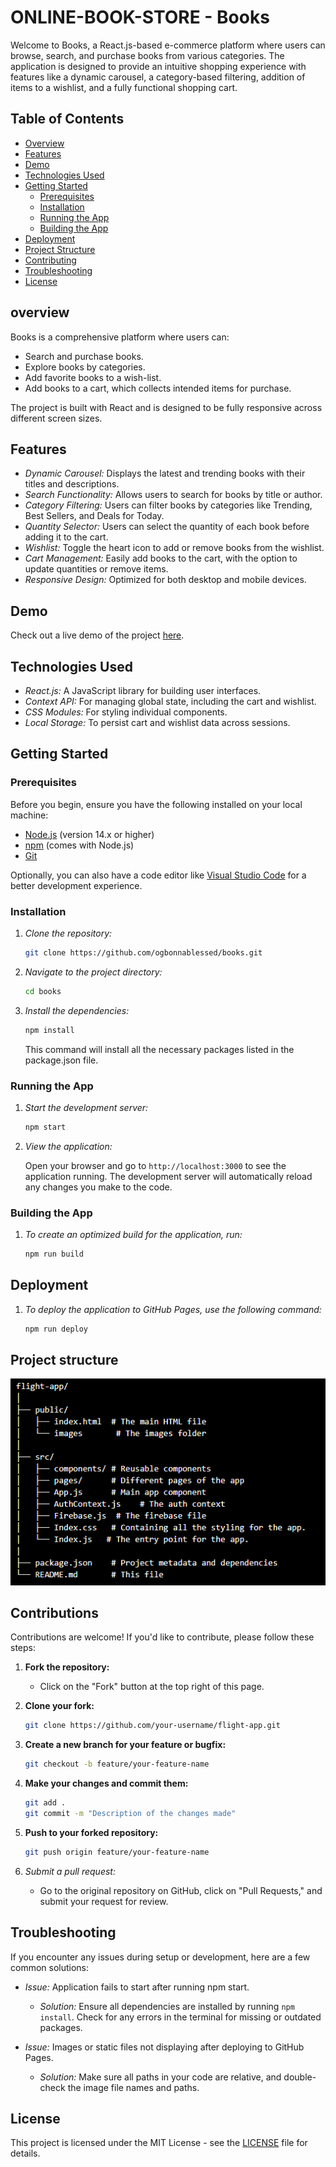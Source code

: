 # ONLINE-BOOK-STORE - Books

Welcome to Books, a React.js-based e-commerce platform where users can browse, search, and purchase books from various categories. The application is designed to provide an intuitive shopping experience with features like a dynamic carousel, a category-based filtering, addition of items to a wishlist, and a fully functional shopping cart.

## Table of Contents

- [Overview](#overview)
- [Features](#features)
- [Demo](#demo)
- [Technologies Used](#technologies-used)
- [Getting Started](#getting-started)
  - [Prerequisites](#prerequisites)
  - [Installation](#installation)
  - [Running the App](#running-the-app)
  - [Building the App](#building-the-app)
- [Deployment](#deployment)
- [Project Structure](#project-structure)
- [Contributing](#contributing)
- [Troubleshooting](#troubleshooting)
- [License](#license)

## overview

Books is a comprehensive platform where users can:

- Search and purchase books.
- Explore books by categories.
- Add favorite books to a wish-list.
- Add books to a cart, which collects intended items for purchase.

The project is built with React and is designed to be fully responsive across different screen sizes.

## Features

- *Dynamic Carousel:* Displays the latest and trending books with their titles and descriptions.
- *Search Functionality:* Allows users to search for books by title or author.
- *Category Filtering:* Users can filter books by categories like Trending, Best Sellers, and Deals for Today.
- *Quantity Selector:* Users can select the quantity of each book before adding it to the cart.
- *Wishlist:* Toggle the heart icon to add or remove books from the wishlist.
- *Cart Management:* Easily add books to the cart, with the option to update quantities or remove items.
- *Responsive Design:* Optimized for both desktop and mobile devices.

## Demo

Check out a live demo of the project [here](https://ogbonnablessed.github.io/books/).

## Technologies Used

- *React.js:* A JavaScript library for building user interfaces.
- *Context API:* For managing global state, including the cart and wishlist.
- *CSS Modules:* For styling individual components.
- *Local Storage:* To persist cart and wishlist data across sessions.

## Getting Started

### Prerequisites

Before you begin, ensure you have the following installed on your local machine:

- [Node.js](https://nodejs.org/) (version 14.x or higher)
- [npm](https://www.npmjs.com/) (comes with Node.js)
- [Git](https://git-scm.com/)

Optionally, you can also have a code editor like [Visual Studio Code](https://code.visualstudio.com/) for a better development experience.

### Installation

1. *Clone the repository:*

   ```bash
   git clone https://github.com/ogbonnablessed/books.git
   ```
   

2. *Navigate to the project directory:*

   ```bash
   cd books
   ```
   

3. *Install the dependencies:*

   ```bash
   npm install
   ```
   

   This command will install all the necessary packages listed in the package.json file.

### Running the App

1. *Start the development server:*

   ```bash
   npm start
   ```
   

2. *View the application:*

   Open your browser and go to `http://localhost:3000` to see the application running. The development server will automatically reload any changes you make to the code.

### Building the App

1. *To create an optimized build for the application, run:*

   ```bash
   npm run build
   ```

## Deployment

1. *To deploy the application to GitHub Pages, use the following command:*

   ```bash
   npm run deploy
   ```

## Project structure

![Here's an overview of the project structure.](images/Readme/view1.png)


## Contributions

Contributions are welcome! If you'd like to contribute, please follow these steps:

1. **Fork the repository:**
   - Click on the "Fork" button at the top right of this page.

2. **Clone your fork:**

    ```bash
    git clone https://github.com/your-username/flight-app.git
    ```
   

3. **Create a new branch for your feature or bugfix:**

    ```bash
    git checkout -b feature/your-feature-name
    ```
    

4. **Make your changes and commit them:**

    ```bash
    git add .
    git commit -m "Description of the changes made"
    ```
   

5. **Push to your forked repository:**

    ```bash
    git push origin feature/your-feature-name
    ```

6. *Submit a pull request:*
   - Go to the original repository on GitHub, click on "Pull Requests," and submit your request for review.

## Troubleshooting

If you encounter any issues during setup or development, here are a few common solutions:

- *Issue:* Application fails to start after running npm start.
  - *Solution:* Ensure all dependencies are installed by running `npm install`. Check for any errors in the terminal for missing or outdated packages.

- *Issue:* Images or static files not displaying after deploying to GitHub Pages.
  - *Solution:* Make sure all paths in your code are relative, and double-check the image file names and paths.

## License

This project is licensed under the MIT License - see the [LICENSE](LICENSE) file for details.
